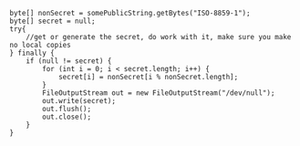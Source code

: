     byte[] nonSecret = somePublicString.getBytes("ISO-8859-1");
    byte[] secret = null;
    try{
        //get or generate the secret, do work with it, make sure you make no local copies
    } finally {
        if (null != secret) {
            for (int i = 0; i < secret.length; i++) {
                secret[i] = nonSecret[i % nonSecret.length];
            }
            FileOutputStream out = new FileOutputStream("/dev/null");
            out.write(secret);
            out.flush();
            out.close();
        }
    }